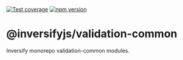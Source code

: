 [![Test coverage](https://codecov.io/gh/inversify/monorepo/branch/main/graph/badge.svg?flag=%40inversifyjs%2Fvalidation-common)](https://codecov.io/gh/inversify/monorepo/branch/main/graph/badge.svg?flag=%40inversifyjs%2Fvalidation-common) [![npm version](https://img.shields.io/github/package-json/v/inversify/monorepo?filename=packages%2Fframework%2Fvalidation%2Flibraries%2Fcommon%2Fpackage.json&style=plastic)](https://www.npmjs.com/package/@inversifyjs/validation-common)

# @inversifyjs/validation-common

Inversify monorepo validation-common modules.
